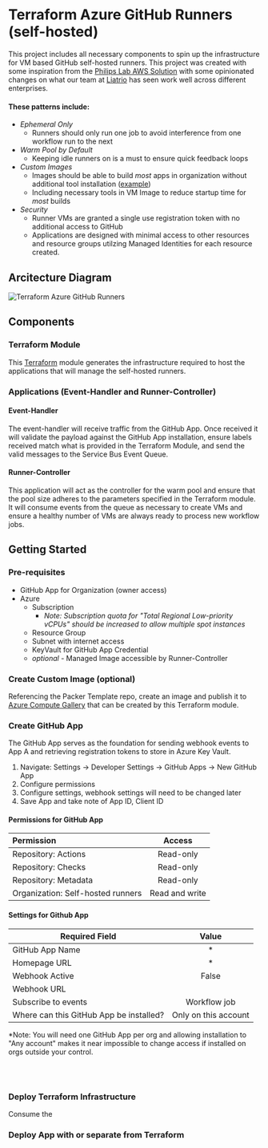 # Terraform Azure GitHub Runners (self-hosted)
This project includes all necessary components to spin up the infrastructure for VM based GitHub self-hosted runners.  This project was created with some inspiration from the [Philips Lab AWS Solution](https://github.com/philips-labs/terraform-aws-github-runner) with some opinionated changes on what our team at [Liatrio](https://www.liatrio.com/) has seen work well across different enterprises.  

#### **These patterns include:**
- *Ephemeral Only* 
  - Runners should only run one job to avoid interference from one workflow run to the next
- *Warm Pool by Default* 
  - Keeping idle runners on is a must to ensure quick feedback loops
- *Custom Images*
  - Images should be able to build *most* apps in organization without additional tool installation ([example](https://github.com/liatrio/packer-azure-github-runner))
  - Including necessary tools in VM Image to reduce startup time for *most* builds
- *Security*
  - Runner VMs are granted a single use registration token with no additional access to GitHub
  - Applications are designed with minimal access to other resources and resource groups utilzing Managed Identities for each resource created.

## Arcitecture Diagram
![Terraform Azure GitHub Runners](https://user-images.githubusercontent.com/47790839/187289724-ee54ccdf-898b-43b0-82bd-4ded9dd9f5a1.png)

## Components

### Terraform Module
This [Terraform](https://www.terraform.io/) module generates the infrastructure required to host the applications that will manage the self-hosted runners.

### Applications (Event-Handler and Runner-Controller)

#### Event-Handler
The event-handler will receive traffic from the GitHub App.  Once received it will validate the payload against the GitHub App installation, ensure labels received match what is provided in the Terraform Module, and send the valid messages to the Service Bus Event Queue.

#### Runner-Controller
This application will act as the controller for the warm pool and ensure that the pool size adheres to the parameters specified in the Terraform module.  It will consume events from the queue as necessary to create VMs and ensure a healthy number of VMs are always ready to process new workflow jobs.

## Getting Started

### Pre-requisites
- GitHub App for Organization (owner access)
- Azure
  - Subscription
    - *Note: Subscription quota for "Total Regional Low-priority vCPUs" should be increased to allow multiple spot instances*
  - Resource Group
  - Subnet with internet access
  - KeyVault for GitHub App Credential
  - *optional* - Managed Image accessible by Runner-Controller

### Create Custom Image (optional)
Referencing the Packer Template repo, create an image and publish it to [Azure Compute Gallery](https://docs.microsoft.com/en-us/azure/virtual-machines/azure-compute-gallery) that can be created by this Terraform module.

### Create GitHub App
The GitHub App serves as the foundation for sending webhook events to App A and retrieving registration tokens to store in Azure Key Vault.

1) Navigate: Settings → Developer Settings → GitHub Apps → New GitHub App
2) Configure permissions
3) Configure settings, webhook settings will need to be changed later
4) Save App and take note of App ID, Client ID

#### **Permissions for GitHub App**

| Permission                        | Access         |
|:--------------------------------- |:--------------:|
| Repository:   Actions             | Read-only      |
| Repository:   Checks              | Read-only      |
| Repository:   Metadata            | Read-only      |
| Organization: Self-hosted runners | Read and write |

#### **Settings for Github App**

| Required Field                          | Value                |
| --------------------------------------- |:--------------------:|
| GitHub App Name                         | *                    |
| Homepage URL                            | *                    |
| Webhook Active                          | False                |
| Webhook URL                             |                      |
| Subscribe to events                     | Workflow job         |
| Where can this GitHub App be installed? | Only on this account |

*Note: You will need one GitHub App per org and allowing installation to "Any account" makes it near impossible to change access if installed on orgs outside your control.

<br></br>
### Deploy Terraform Infrastructure

Consume the 

### Deploy App with or separate from Terraform


